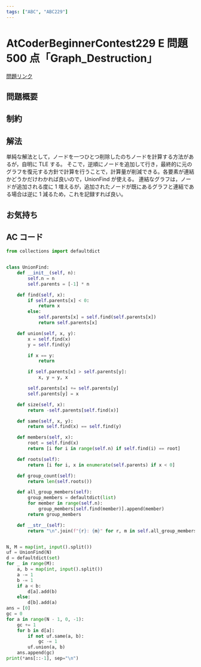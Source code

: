 ```yaml
---
tags: ["ABC", "ABC229"]
---
```


# AtCoderBeginnerContest229 E 問題 500 点「Graph_Destruction」

<a href="https://atcoder.jp/contests/abc229/tasks/abc229_e" blank="_target">問題リンク</a>

## 問題概要

## 制約

## 解法

単純な解法として，ノードを一つひとつ削除したのちノードを計算する方法があるが，自明に TLE する。
そこで，逆順にノードを追加して行き，最終的に元のグラフを復元する方針で計算を行うことで，計算量が削減できる。各要素が連結かどうかだけわかれば良いので，UnionFind が使える。
連結なグラフは，ノードが追加される度に 1 増えるが，追加されたノードが既にあるグラフと連結である場合は逆に 1 減るため，これを記録すれば良い。

## お気持ち

## AC コード

```python
from collections import defaultdict


class UnionFind:
    def __init__(self, n):
        self.n = n
        self.parents = [-1] * n

    def find(self, x):
        if self.parents[x] < 0:
            return x
        else:
            self.parents[x] = self.find(self.parents[x])
            return self.parents[x]

    def union(self, x, y):
        x = self.find(x)
        y = self.find(y)

        if x == y:
            return

        if self.parents[x] > self.parents[y]:
            x, y = y, x

        self.parents[x] += self.parents[y]
        self.parents[y] = x

    def size(self, x):
        return -self.parents[self.find(x)]

    def same(self, x, y):
        return self.find(x) == self.find(y)

    def members(self, x):
        root = self.find(x)
        return [i for i in range(self.n) if self.find(i) == root]

    def roots(self):
        return [i for i, x in enumerate(self.parents) if x < 0]

    def group_count(self):
        return len(self.roots())

    def all_group_members(self):
        group_members = defaultdict(list)
        for member in range(self.n):
            group_members[self.find(member)].append(member)
        return group_members

    def __str__(self):
        return "\n".join(f"{r}: {m}" for r, m in self.all_group_members().items())


N, M = map(int, input().split())
uf = UnionFind(N)
d = defaultdict(set)
for _ in range(M):
    a, b = map(int, input().split())
    a -= 1
    b -= 1
    if a < b:
        d[a].add(b)
    else:
        d[b].add(a)
ans = [0]
gc = 0
for a in range(N - 1, 0, -1):
    gc += 1
    for b in d[a]:
        if not uf.same(a, b):
            gc -= 1
        uf.union(a, b)
    ans.append(gc)
print(*ans[::-1], sep="\n")
```

